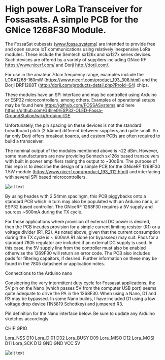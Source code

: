 # High power LoRa Transceiver for Fossasats.  A simple PCB for the GNice 1268F30 Module.
The FossaSat cubesats (www.fossa.systems) are intended to provide free and open source IoT communications using relatively inexpensive LoRa modules.  These include the Semtech sx126x and sx127x series devices.  Such devices are offered by a variety of suppliers including GNice RF https://www.nicerf.com/ and Dorji http://dorji.com/.  

For use in the amateur 70cm frequency range, examples include the LORA1268-160mW (https://www.nicerf.com/product_193_308.html) and the Dorji DRF1268T (http://dorji.com/products-detail.php?ProId=64) chips.  

These modules have an SPI interface and may be controlled using Arduino or ESP32 microcontrollers, among others.  Examples of operational setups may be found here https://github.com/FOSSASystems and here https://github.com/G4lile0/ESP32-OLED-Fossa-GroundStation/wiki/Arduino-IDE.

Unfortunately, the pin spacing on these devices is not the standard breadboard pitch (2.54mm)  different between suppliers,and quite small.  So far only Dorji offers breakout boards, and custom PCBs are often required to build a transceiver.

The nominal output of the modules mentioned above is ~22 dBm.  However, some manufacturers are now providing Semtech sx126x based transceivers with built in power amplifiers rasing the output to ~30dBm.  The purpose of this repo is to describe the design of a simple PCB for the GNiceRF 1268F30 1.5W module (https://www.nicerf.com/product_193_312.html) and interfacing with several SPI based microcontrollers.


![alt text](https://github.com/N6RFM/LoRA-PCB/blob/master/pix/PCBv1.2.png)

By using heades with 2.54mm spacingm, this PCB piggybacks onto a standard PCB which in turn may also be populated with an Arduino nano, or ESP32 based controller.
The GNiceRF 1268F30 requires a 5V supply and sources ~600mA during the TX cycle.  

For those applications where provision of external DC power is desired, then the PCB incudes provision for a simple current limiting resistor (R1) or a voltage divider (R1, R2).  As noted above, given that the current consumption during the TX cycle is ~ 600mA R1 alone (or bypassed) may suit. Pads for a standard 7805 regulator are included if an external DC supply is used.  In this case, the 5V supply line from the controller must also be enabled otherwise the 1269F30 will return an error code. The PCB also includes pads for filtering capaitors, if desired.  Further information on these may be found in the 7805 datasheet or application notes. 

Connections to the Arduino nano

Considering the very intermittent duty cycle for Fossasat applications, the 5V pin on the Nano (which passes 5V from the computer USB port) seems quite adequate to drive the PA in the 1268F30. When using a Nano, D1 and R3 may be bypassed.  In some Nano builds, I have included D1 using a low voltage drop device (1N5819 Schottkey) and jumpered R3.

Pin definition for the Nano interface below.  Be sure to update any Arduino sketches accordingly

CHIP      GPIO

Lora_NSS	D10
Lora_DI01	D02
Lora_BUSY	D09
Lora_MISO	D12
Lora_MOSI	D11
Lora_SCK  D13
GND       GND
VCC       5V

![alt text](https://github.com/N6RFM/LoRA-PCB/blob/master/pix/IMG_4444.jpg)
